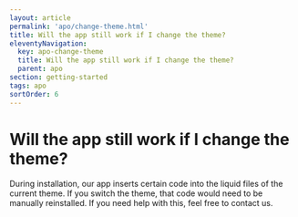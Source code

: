 ```yaml
---
layout: article
permalink: 'apo/change-theme.html'
title: Will the app still work if I change the theme?
eleventyNavigation:
  key: apo-change-theme
  title: Will the app still work if I change the theme?
  parent: apo
section: getting-started
tags: apo
sortOrder: 6
---
```


# Will the app still work if I change the theme?

During installation, our app inserts certain code into the liquid files of the current theme. If you switch the theme, that code would need to be manually reinstalled. If you need help with this, feel free to contact us. 
